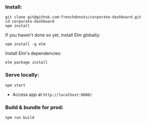 ### Install:
```
git clone git@github.com:frenchdonuts/corporate-dashboard.git
cd corporate-dashboard
npm install
```


If you haven't done so yet, install Elm globally:
```
npm install -g elm
```

Install Elm's dependencies:
```
elm package install
```

### Serve locally:
```
npm start
```
* Access app at `http://localhost:8080/`


### Build & bundle for prod:
```
npm run build
```
